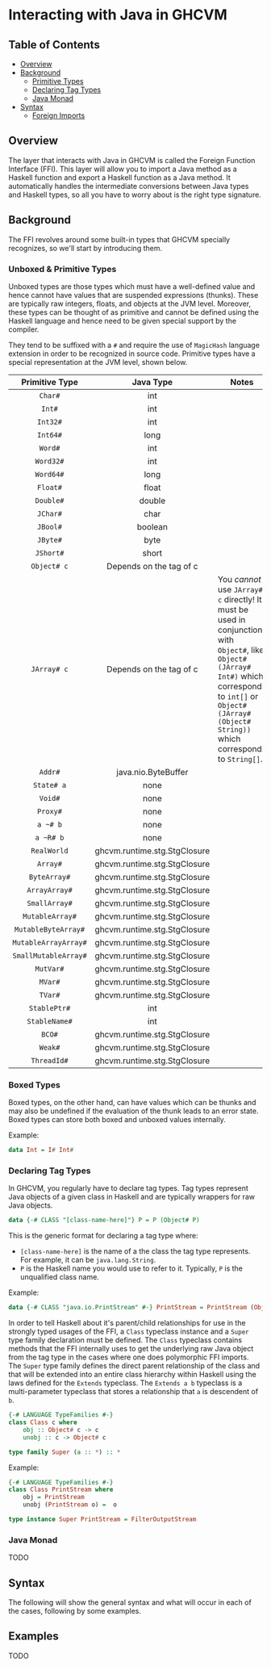 # Interacting with Java in GHCVM

## Table of Contents
- [Overview](#overview)
- [Background](#background)
  - [Primitive Types](#primitive-types)
  - [Declaring Tag Types](#declaring-tag-types)
  - [Java Monad](#java-monad)
- [Syntax](#syntax)
  - [Foreign Imports](#foreign-imports)

## Overview

The layer that interacts with Java in GHCVM is called the Foreign Function Interface (FFI). This layer will allow you to import a Java method as a Haskell function and export a Haskell function as a Java method. It automatically handles the intermediate conversions between Java types and Haskell types, so all you have to worry about is the right type signature.

## Background

The FFI revolves around some built-in types that GHCVM specially recognizes, so we'll start by introducing them.

### Unboxed & Primitive Types

Unboxed types are those types which must have a well-defined value and hence cannot have values that are suspended expressions (thunks). These are typically raw integers, floats, and objects at the JVM level. Moreover, these types can be thought of as primitive and cannot be defined using the Haskell language and hence need to be given special support by the compiler. 

They tend to be suffixed with a `#` and require the use of `MagicHash` language extension in order to be recognized in source code. Primitive types have a special representation at the JVM level, shown below.

| Primitive Type | Java Type | Notes |
| :---: | :---: | --- |
| `Char#` | int | |
| `Int#` | int | |
| `Int32#` | int | |
| `Int64#` | long | |
| `Word#` | int | |
| `Word32#` | int | |
| `Word64#` | long | |
| `Float#` | float | |
| `Double#` | double | |
| `JChar#` | char | |
| `JBool#` | boolean | |
| `JByte#` | byte | |
| `JShort#` | short | |
| `Object# c` | Depends on the tag of c |  |
| `JArray# c` | Depends on the tag of c | You *cannot* use `JArray# c` directly! It must be used in conjunction with `Object#`, like `Object# (JArray# Int#)` which corresponds to `int[]` or `Object# (JArray# (Object# String))` which corresponds to `String[]`. |
| `Addr#` | java.nio.ByteBuffer | |
| ``State# a`` | none | |
| `Void#` | none | |
| `Proxy#` | none | |
| ``a ~# b`` | none | |
| ``a ~R# b`` | none | |
| `RealWorld` | ghcvm.runtime.stg.StgClosure | |
| `Array#` | ghcvm.runtime.stg.StgClosure | |
| `ByteArray#` | ghcvm.runtime.stg.StgClosure | |
| `ArrayArray#` | ghcvm.runtime.stg.StgClosure | |
| `SmallArray#` | ghcvm.runtime.stg.StgClosure | |
| `MutableArray#` | ghcvm.runtime.stg.StgClosure | |
| `MutableByteArray#` | ghcvm.runtime.stg.StgClosure | |
| `MutableArrayArray#` | ghcvm.runtime.stg.StgClosure | |
| `SmallMutableArray#` | ghcvm.runtime.stg.StgClosure | |
| `MutVar#` | ghcvm.runtime.stg.StgClosure | |
| `MVar#` | ghcvm.runtime.stg.StgClosure | |
| `TVar#` | ghcvm.runtime.stg.StgClosure | |
| `StablePtr#` | int | |
| `StableName#` | int | |
| `BCO#` | ghcvm.runtime.stg.StgClosure | |
| `Weak#` | ghcvm.runtime.stg.StgClosure | |
| `ThreadId#` | ghcvm.runtime.stg.StgClosure | |

### Boxed Types

Boxed types, on the other hand, can have values which can be thunks and may also be undefined if the evaluation of the thunk leads to an error state. Boxed types can store both boxed and unboxed values internally.

Example:

```haskell
data Int = I# Int#
```

### Declaring Tag Types

In GHCVM, you regularly have to declare tag types. Tag types represent Java objects of a given class in Haskell and are typically wrappers for raw Java objects. 

```haskell
data {-# CLASS "[class-name-here]"} P = P (Object# P)
```
This is the generic format for declaring a tag type where:
- `[class-name-here]` is the name of a the class the tag type represents. For example, it can be `java.lang.String`.
- `P` is the Haskell name you would use to refer to it. Typically, `P` is the unqualified class name.

Example:
```haskell
data {-# CLASS "java.io.PrintStream" #-} PrintStream = PrintStream (Object# PrintStream)
```

In order to tell Haskell about it's parent/child relationships for use in the strongly typed usages of the FFI, a `Class` typeclass instance and a `Super` type family declaration must be defined. The `Class` typeclass contains methods that the FFI internally uses to get the underlying raw Java object from the tag type in the cases where one does polymorphic FFI imports. The `Super` type family defines the direct parent relationship of the class and that will be extended into an entire class hierarchy within Haskell using the laws defined for the `Extends` typeclass. The `Extends a b` typeclass is a multi-parameter typeclass that stores a relationship that `a` is descendent of `b`.

```haskell
{-# LANGUAGE TypeFamilies #-}
class Class c where
    obj :: Object# c -> c
    unobj :: c -> Object# c

type family Super (a :: *) :: *
```

Example:
```haskell
{-# LANGUAGE TypeFamilies #-}
class Class PrintStream where
    obj = PrintStream
    unobj (PrintStream o) =  o

type instance Super PrintStream = FilterOutputStream
```

### Java Monad
TODO


## Syntax

The following will show the general syntax and what will occur in each of the cases, following by some examples.

## Examples
TODO
